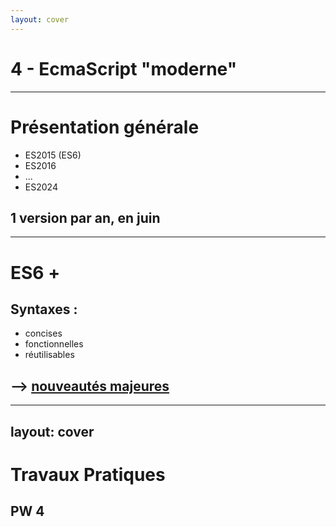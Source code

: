 ```yaml
---
layout: cover
---
```


# 4 - EcmaScript "moderne"

---

# Présentation générale

- ES2015 (ES6)
- ES2016
- ...
- ES2024


## 1 version par an, en juin

---

# ES6 +

## Syntaxes :

- concises
- fonctionnelles
- réutilisables

## --> [nouveautés majeures](https://presentations-three.vercel.app/slides/esx-features/)

---
layout: cover
---

# Travaux Pratiques

## PW 4